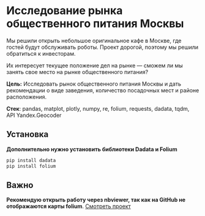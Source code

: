 # Исследование рынка общественного питания Москвы

Мы решили открыть небольшое оригинальное кафе в Москве, где гостей будут обслуживать роботы. Проект дорогой, поэтому мы решили обратиться к инвесторам.

Их интересует текущее положение дел на рынке — сможем ли мы занять свое место на рынке общественного питания?

**Цель:** Исследовать рынок общественного питания Москвы и дать рекомендации о виде заведения, количество посадочных мест и районе расположения.

**Стек**: pandas, matplot, plotly, numpy, re, folium, requests, dadata, tqdm, API Yandex.Geocoder

## Установка
**Дополнительно нужно установить библиотеки Dadata и Folium**

```python
pip install dadata
pip install folium
```
## Важно
**Рекомендую открыть работу через nbviewer, так как на GitHub не отображаются карты folium**.
[Смотреть проект](https://nbviewer.jupyter.org/github/arsBadoyan/practicumProjects/blob/main/market_research/market_research.ipynb)
